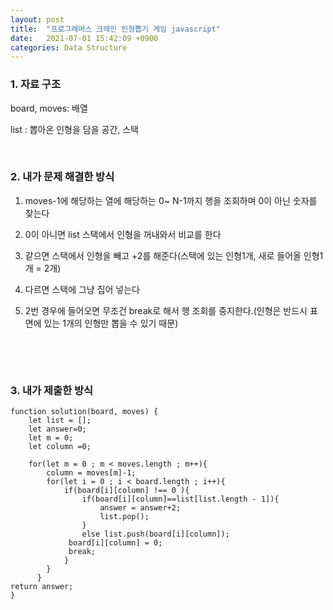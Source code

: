 ```yaml
---
layout: post
title:  "프로그래머스 크레인 인형뽑기 게임 javascript"
date:   2021-07-01 15:42:09 +0900
categories: Data Structure
---
```



### 1. 자료 구조

board, moves: 배열

list : 뽑아온 인형을 담을 공간, 스택

​

### 2. 내가 문제 해결한 방식

1) moves-1에 해당하는 열에 해당하는 0~ N-1까지 행을 조회하며 0이 아닌 숫자를 찾는다

2) 0이 아니면 list 스택에서 인형을 꺼내와서 비교를 한다

3) 같으면 스택에서 인형을 빼고 +2를 해준다(스택에 있는 인형1개, 새로 들어올 인형1개 = 2개)

4) 다르면 스택에 그냥 집어 넣는다

5) 2번 경우에 들어오면 무조건 break로 해서 행 조회를 중지한다.(인형은 반드시 표면에 있는 1개의 인형만 뽑을 수 있기 때문)

​

​

### 3. 내가 제출한 방식

```
function solution(board, moves) {
    let list = [];
    let answer=0;
    let m = 0;
    let column =0;

    for(let m = 0 ; m < moves.length ; m++){
        column = moves[m]-1;      
        for(let i = 0 ; i < board.length ; i++){        
            if(board[i][column] !== 0 ){   
                if(board[i][column]==list[list.length - 1]){
                    answer = answer+2;
                    list.pop();   
                }
                else list.push(board[i][column]);
             board[i][column] = 0;
             break;
            }     
        }
      }
return answer;
}
```